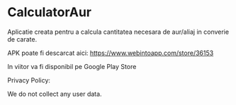 # CalculatorAur
Aplicatie creata pentru a calcula cantitatea necesara de aur/aliaj in converie de carate.

APK poate fi descarcat aici: https://www.webintoapp.com/store/36153

In viitor va fi disponibil pe Google Play Store


Privacy Policy:

We do not collect any user data.
